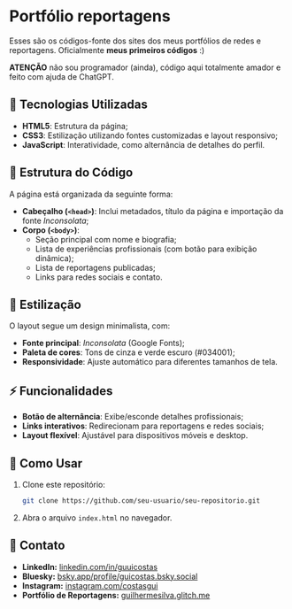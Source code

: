 # Portfólio reportagens

Esses são os códigos-fonte dos sites dos meus portfólios de redes e reportagens. Oficialmente **meus primeiros códigos** :)

**ATENÇÃO** não sou programador (ainda), código aqui totalmente amador e feito com ajuda de ChatGPT.

## 🚀 Tecnologias Utilizadas

- **HTML5**: Estrutura da página;
- **CSS3**: Estilização utilizando fontes customizadas e layout responsivo;
- **JavaScript**: Interatividade, como alternância de detalhes do perfil.

## 📄 Estrutura do Código

A página está organizada da seguinte forma:

- **Cabeçalho (`<head>`)**: Inclui metadados, título da página e importação da fonte *Inconsolata*;
- **Corpo (`<body>`)**:
  - Seção principal com nome e biografia;
  - Lista de experiências profissionais (com botão para exibição dinâmica);
  - Lista de reportagens publicadas;
  - Links para redes sociais e contato.

## 🎨 Estilização

O layout segue um design minimalista, com:

- **Fonte principal**: *Inconsolata* (Google Fonts);
- **Paleta de cores**: Tons de cinza e verde escuro (#034001);
- **Responsividade**: Ajuste automático para diferentes tamanhos de tela.

## ⚡ Funcionalidades

- **Botão de alternância**: Exibe/esconde detalhes profissionais;
- **Links interativos**: Redirecionam para reportagens e redes sociais;
- **Layout flexível**: Ajustável para dispositivos móveis e desktop.

## 📌 Como Usar

1. Clone este repositório:
   ```sh
   git clone https://github.com/seu-usuario/seu-repositorio.git
   ```
2. Abra o arquivo `index.html` no navegador.

## 🔗 Contato
- **LinkedIn:** [linkedin.com/in/guuicostas](https://www.linkedin.com/in/guuicostas/)
- **Bluesky:** [bsky.app/profile/guicostas.bsky.social](https://bsky.app/profile/guicostas.bsky.social)
- **Instagram:** [instagram.com/costasgui](https://www.instagram.com/costasgui/)
- **Portfólio de Reportagens:** [guilhermesilva.glitch.me](https://guilhermesilva.glitch.me/)
